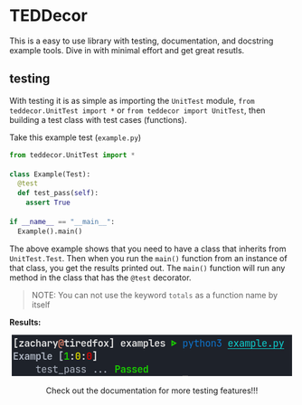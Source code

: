 # TEDDecor
This is a easy to use library with testing, documentation, and docstring example tools. Dive in with minimal effort and get great resutls. 

## testing

With testing it is as simple as importing the `UnitTest` module, `from teddecor.UnitTest import *` or `from teddecor import UnitTest`, then building a test class with test cases (functions).

Take this example test (`example.py`)

```python
from teddecor.UnitTest import *

class Example(Test):
  @test
  def test_pass(self):
    assert True

if __name__ == "__main__":
  Example().main()
```

The above example shows that you need to have a class that inherits from `UnitTest.Test`. Then when you run the `main()` function from an instance of that class,
you get the results printed out. The `main()` function will run any method in the class that has the `@test` decorator.

> NOTE:
> You can not use the keyword `totals` as a function name by itself

**Results:**

<p align="center">
  <img src="images/example_test.png" alt="Example Test Results">
</p>

<p align="center" style="bold">
  Check out the documentation for more testing features!!!
<p>
